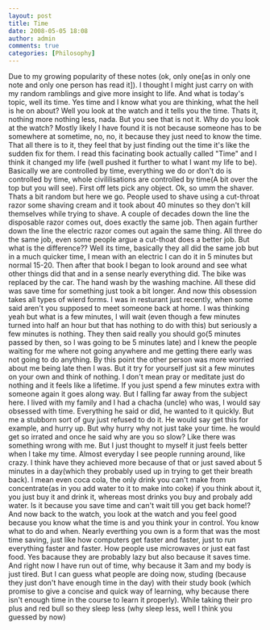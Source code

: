 ```yaml
---
layout: post
title: Time
date: 2008-05-05 18:08
author: admin
comments: true
categories: [Philosophy]
---
```

Due to my growing popularity of these notes (ok, only one[as in only one note and only one person has read it]). I thought I might just carry on with my random ramblings and give more insight to life. And what is today's topic, well its time. Yes time and I know what you are thinking, what the hell is he on about? Well you look at the watch and it tells you the time. Thats it, nothing more nothing less, nada. But you see that is not it. Why do you look at the watch? Mostly likely I have found it is not because someone has to be somewhere at sometime, no, no, it because they just need to know the time. That all there is to it, they feel that by just finding out the time it's like the sudden fix for them. I read this facinating book actually called "Time" and I think it changed my life (well pushed it further to what I want my life to be). Basically we are controlled by time, everything we do or don't do is controlled by time, whole civililisations are controlled by time(A bit over the top but you will see). First off lets pick any object. Ok, so umm the shaver. Thats a bit random but here we go. People used to shave using a cut-throat razor some shaving cream and it took about 40 minutes so they don't kill themselves while trying to shave. A couple of decades down the line the disposable razor comes out, does exactly the same job. Then again further down the line the electric razor comes out again the same thing. All three do the same job, even some people argue a cut-thoat does a better job. But what is the difference?? Well its time, basically they all did the same job but in a much quicker time, I mean with an electric I can do it in 5 minutes but normal 15-20. Then after that book I began to look around and see what other things did that and in a sense nearly everything did. The bike was replaced by the car. The hand wash by the washing machine. All these did was save time for something just took a bit longer. And now this obsession takes all types of wierd forms. I was in resturant just recently, when some said aren't you supposed to meet someone back at home. I was thinking yeah but what is a few minutes, I will wait (even though a few minutes turned into half an hour but that has nothing to do with this) but seriously a few minutes is nothing. They then said really you should go(5 minutes passed by then, so I was going to be 5 minutes late) and I knew the people waiting for me where not going anywhere and me getting there early was not going to do anything. By this point the other person was more worried about me being late then I was. But it try for yourself just sit a few minutes on your own and think of nothing. I don't mean pray or meditate just do nothing and it feels like a lifetime. If you just spend a few minutes extra with someone again it goes along way. But I falling far away from the subject here. I lived with my family and I had a chacha (uncle) who was, I would say obsessed with time. Everything he said or did, he wanted to it quickly. But me a stubborn sort of guy just refused to do it. He would say get this for example, and hurry up. But why hurry why not just take your time. he would get so irrated and once he said why are you so slow? Like there was something wrong with me. But I just thought to myself it just feels better when I take my time. Almost everyday I see people running around, like crazy. I think have they achieved more because of that or just saved about 5 minutes in a day(which they probably used up in trying to get their breath back). I mean even coca cola, the only drink you can't make from concentrate(as in you add water to it to make into coke) if you think about it, you just buy it and drink it, whereas most drinks you buy and probaly add water. Is it because you save time and can't wait till you get back home!? And now back to the watch, you look at the watch and you feel good because you know what the time is and you think your in control. You know what to do and when. Nearly everthing you own is a form that was the most time saving, just like how computers get faster and faster, just to run everything faster and faster. How people use microwaves or just eat fast food. Yes bacause they are probably lazy but also because it saves time. And right now I have run out of time, why because it 3am and my body is just tired. But I can guess what people are doing now, studing (because they just don't have enough time in the day) with their study book (which promise to give a concise and quick way of learning, why because there isn't enough time in the course to learn it properly). While taking their pro plus and red bull so they sleep less (why sleep less, well I think you guessed by now)

